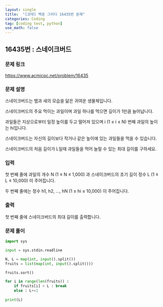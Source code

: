 ```yaml
---
layout: single
title:  "[코테] 백준 그리디 16435번 문제"
categories: Coding
tag: [coding test, python]
use_math: false
---
```


## 16435번 : 스네이크버드
### 문제 링크
<https://www.acmicpc.net/problem/16435>

### 문제 설명
스네이크버드는 뱀과 새의 모습을 닮은 귀여운 생물체입니다. 

스네이크버드의 주요 먹이는 과일이며 과일 하나를 먹으면 길이가 1만큼 늘어납니다.

과일들은 지상으로부터 일정 높이를 두고 떨어져 있으며 i (1 ≤ i ≤ N) 번째 과일의 높이는 hi입니다. 

스네이크버드는 자신의 길이보다 작거나 같은 높이에 있는 과일들을 먹을 수 있습니다.

스네이크버드의 처음 길이가 L일때 과일들을 먹어 늘릴 수 있는 최대 길이를 구하세요.

### 입력
첫 번째 줄에 과일의 개수 N (1 ≤ N ≤ 1,000) 과 스네이크버드의 초기 길이 정수 L (1 ≤ L ≤ 10,000) 이 주어집니다.

두 번째 줄에는 정수 h1, h2, ..., hN (1 ≤ hi ≤ 10,000) 이 주어집니다.

### 출력
첫 번째 줄에 스네이크버드의 최대 길이를 출력합니다.

### 문제 풀이


```python
import sys

input = sys.stdin.readline

N, L = map(int, input().split())
fruits = list(map(int, input().split()))

fruits.sort()

for i in range(len(fruits)) :
    if fruits[i] > L : break
    else : L+=1
        
print(L)       
```
